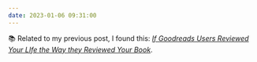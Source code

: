 ```yaml
---
date: 2023-01-06 09:31:00
---
```


📚 Related to my previous post, I found this: [*If Goodreads Users Reviewed Your LIfe the Way they Reviewed Your Book*](https://www.mcsweeneys.net/articles/if-goodreads-users-reviewed-your-life-the-way-they-reviewed-your-book).
